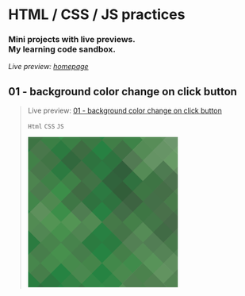 # HTML / CSS / JS practices
### Mini projects with live previews. <br>My learning code sandbox. <br>
_Live preview: [homepage](https://juodindre.github.io/html-css-js-practices/)_

## 01 - background color change on click button
> Live preview: [01 - background color change on click button](https://juodindre.github.io/html-css-js-practices/01_Background_color_change_on_click_button/index.html)
>
> `Html` `CSS` `JS`
>
>![01 project screenshot](https://github.com/indre-juodziukynaite/html-css-js-practices/blob/main/01_Background_color_change_on_click_button/images/01.png)
